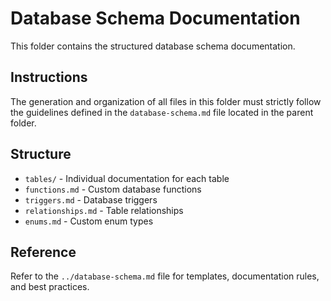 # Database Schema Documentation

This folder contains the structured database schema documentation.

## Instructions

The generation and organization of all files in this folder must strictly follow the guidelines defined in the `database-schema.md` file located in the parent folder.

## Structure

- `tables/` - Individual documentation for each table
- `functions.md` - Custom database functions
- `triggers.md` - Database triggers
- `relationships.md` - Table relationships
- `enums.md` - Custom enum types

## Reference

Refer to the `../database-schema.md` file for templates, documentation rules, and best practices.

